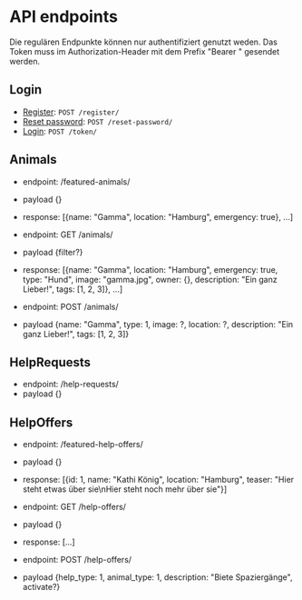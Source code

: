 # API endpoints

Die regulären Endpunkte können nur authentifiziert genutzt weden.
Das Token muss im  Authorization-Header mit dem Prefix "Bearer " gesendet werden.

## Login

* [Register](register/post.md): `POST /register/`
* [Reset password](reset-password/post.md): `POST /reset-password/`
* [Login](token/post.md): `POST /token/`

## Animals
- endpoint: /featured-animals/
- payload {}
- response: [{name: "Gamma", location: "Hamburg", emergency: true}, ...]

- endpoint: GET /animals/
- payload {filter?}
- response: [{name: "Gamma", location: "Hamburg", emergency: true, type: "Hund", image: "gamma.jpg", owner: {}, description: "Ein ganz Lieber!", tags: [1, 2, 3]}, ...]

- endpoint: POST /animals/
- payload {name: "Gamma", type: 1, image: ?, location: ?, description: "Ein ganz Lieber!", tags: [1, 2, 3]}


## HelpRequests
- endpoint: /help-requests/
- payload {}

## HelpOffers
- endpoint: /featured-help-offers/
- payload {}
- response: [{id: 1, name: "Kathi König", location: "Hamburg", teaser: "Hier steht etwas über sie\nHier steht noch mehr über sie"}]

- endpoint: GET /help-offers/
- payload {}
- response: [...]

- endpoint: POST /help-offers/
- payload {help_type: 1, animal_type: 1, description: "Biete Spaziergänge", activate?}
